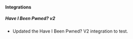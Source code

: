 
#### Integrations

##### Have I Been Pwned? v2

- Updated the Have I Been Pwned? V2 integration to test.
